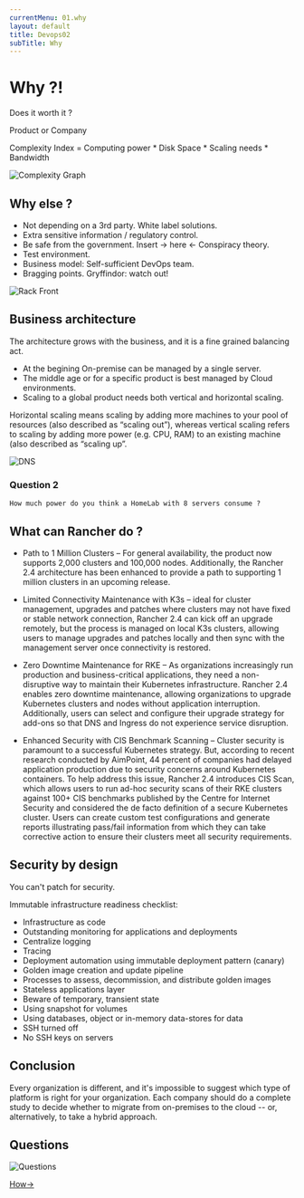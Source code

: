 ```yaml
---
currentMenu: 01.why
layout: default
title: Devops02
subTitle: Why
---
```


# Why ?!

Does it worth it ?

Product or Company

Complexity Index = Computing power * Disk Space * Scaling needs * Bandwidth

![Complexity Graph](https://raw.githubusercontent.com/c4xp/Devops02/master/assets/why.jpg)

## Why else ?

- Not depending on a 3rd party. White label solutions.
- Extra sensitive information / regulatory control.
- Be safe from the government. Insert -> here <- Conspiracy theory.
- Test environment.
- Business model: Self-sufficient DevOps team.
- Bragging points. Gryffindor: watch out!

![Rack Front](https://raw.githubusercontent.com/c4xp/Devops02/master/assets/rack_front.jpg)

## Business architecture

The architecture grows with the business, and it is a fine grained balancing act.

- At the begining On-premise can be managed by a single server.
- The middle age or for a specific product is best managed by Cloud environments.
- Scaling to a global product needs both vertical and horizontal scaling.

Horizontal scaling means scaling by adding more machines to your pool of resources (also described as “scaling out”), whereas vertical scaling refers to scaling by adding more power (e.g. CPU, RAM) to an existing machine (also described as “scaling up”.

![DNS](https://raw.githubusercontent.com/c4xp/Devops02/master/assets/dns.jpg)

### Question 2

```
How much power do you think a HomeLab with 8 servers consume ?
```

## What can Rancher do ?

- Path to 1 Million Clusters – For general availability, the product now supports 2,000 clusters and 100,000 nodes. Additionally, the Rancher 2.4 architecture has been enhanced to provide a path to supporting 1 million clusters in an upcoming release.

- Limited Connectivity Maintenance with K3s – ideal for cluster management, upgrades and patches where clusters may not have fixed or stable network connection, Rancher 2.4 can kick off an upgrade remotely, but the process is managed on local K3s clusters, allowing users to manage upgrades and patches locally and then sync with the management server once connectivity is restored.

- Zero Downtime Maintenance for RKE – As organizations increasingly run production and business-critical applications, they need a non-disruptive way to maintain their Kubernetes infrastructure. Rancher 2.4 enables zero downtime maintenance, allowing organizations to upgrade Kubernetes clusters and nodes without application interruption. Additionally, users can select and configure their upgrade strategy for add-ons so that DNS and Ingress do not experience service disruption.

- Enhanced Security with CIS Benchmark Scanning – Cluster security is paramount to a successful Kubernetes strategy. But, according to recent research conducted by AimPoint, 44 percent of companies had delayed application production due to security concerns around Kubernetes containers. To help address this issue, Rancher 2.4 introduces CIS Scan, which allows users to run ad-hoc security scans of their RKE clusters against 100+ CIS benchmarks published by the Centre for Internet Security and considered the de facto definition of a secure Kubernetes cluster. Users can create custom test configurations and generate reports illustrating pass/fail information from which they can take corrective action to ensure their clusters meet all security requirements.

## Security by design

You can't patch for security.

Immutable infrastructure readiness checklist:

- Infrastructure as code
- Outstanding monitoring for applications and deployments
- Centralize logging
- Tracing
- Deployment automation using immutable deployment pattern (canary)
- Golden image creation and update pipeline
- Processes to assess, decommission, and distribute golden images
- Stateless applications layer
- Beware of temporary, transient state
- Using snapshot for volumes
- Using databases, object or in-memory data-stores for data
- SSH turned off
- No SSH keys on servers

## Conclusion

Every organization is different, and it's impossible to suggest which type of platform is right for your organization. Each company should do a complete study to decide whether to migrate from on-premises to the cloud -- or, alternatively, to take a hybrid approach.

## Questions

![Questions](https://raw.githubusercontent.com/c4xp/Devops02/master/assets/questions.jpg)

[How→](02.how.md)